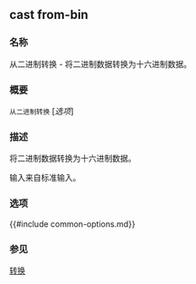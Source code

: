 ## cast from-bin

### 名称

从二进制转换 - 将二进制数据转换为十六进制数据。

### 概要

``从二进制转换`` [*选项*]

### 描述

将二进制数据转换为十六进制数据。

输入来自标准输入。

### 选项

{{#include common-options.md}}

### 参见

[转换](./cast.md) 

